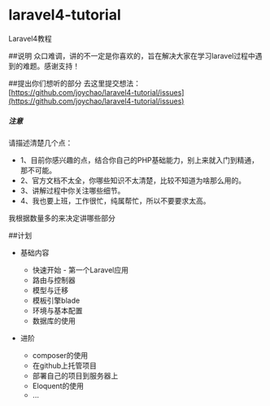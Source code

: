 laravel4-tutorial
=================

Laravel4教程

##说明
众口难调，讲的不一定是你喜欢的，旨在解决大家在学习laravel过程中遇到的难题。感谢支持！

##提出你们想听的部分
去这里提交想法： [https://github.com/joychao/laravel4-tutorial/issues](https://github.com/joychao/laravel4-tutorial/issues)
##### 注意
请描述清楚几个点：
 - 1、目前你感兴趣的点，结合你自己的PHP基础能力，别上来就入门到精通，那不可能。
 - 2、官方文档不太全，你哪些知识不太清楚，比较不知道为啥那么用的。
 - 3、讲解过程中你关注哪些细节。
 - 4、我也要上班，工作很忙，纯属帮忙，所以不要要求太高。

我根据数量多的来决定讲哪些部分


##计划
 - 基础内容
    - 快速开始 - 第一个Laravel应用
    - 路由与控制器
    - 模型与迁移
    - 模板引擎blade
    - 环境与基本配置
    - 数据库的使用

 - 进阶
    - composer的使用
    - 在github上托管项目
    - 部署自己的项目到服务器上
    - Eloquent的使用
    - ... 
